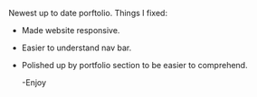 Newest up to date porftolio.
Things I fixed:
- Made website responsive.
- Easier to understand nav bar.
- Polished up by portfolio section to be easier to comprehend.

  -Enjoy 
